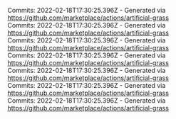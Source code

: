 Commits: 2022-02-18T17:30:25.396Z - Generated via https://github.com/marketplace/actions/artificial-grass
<br>
Commits: 2022-02-18T17:30:25.396Z - Generated via https://github.com/marketplace/actions/artificial-grass
<br>
Commits: 2022-02-18T17:30:25.396Z - Generated via https://github.com/marketplace/actions/artificial-grass
<br>
Commits: 2022-02-18T17:30:25.396Z - Generated via https://github.com/marketplace/actions/artificial-grass
<br>
Commits: 2022-02-18T17:30:25.396Z - Generated via https://github.com/marketplace/actions/artificial-grass
<br>
Commits: 2022-02-18T17:30:25.396Z - Generated via https://github.com/marketplace/actions/artificial-grass
<br>
Commits: 2022-02-18T17:30:25.396Z - Generated via https://github.com/marketplace/actions/artificial-grass
<br>
